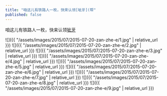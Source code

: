 ```yaml
---
title: "咱这儿有铁路人一枚，快来认领[呲牙](帮"
published: false
---
```

咱这儿有铁路人一枚，快来认领[呲牙](帮忙扩散)



![]({{ "/assets/images/2015/07/2015-07-20-zan-zhe-e/1.jpg" | relative_url }})
![]({{ "/assets/images/2015/07/2015-07-20-zan-zhe-e/2.jpg" | relative_url }})
![]({{ "/assets/images/2015/07/2015-07-20-zan-zhe-e/3.jpg" | relative_url }})
![]({{ "/assets/images/2015/07/2015-07-20-zan-zhe-e/4.jpg" | relative_url }})
![]({{ "/assets/images/2015/07/2015-07-20-zan-zhe-e/5.jpg" | relative_url }})
![]({{ "/assets/images/2015/07/2015-07-20-zan-zhe-e/6.jpg" | relative_url }})
![]({{ "/assets/images/2015/07/2015-07-20-zan-zhe-e/7.jpg" | relative_url }})
![]({{ "/assets/images/2015/07/2015-07-20-zan-zhe-e/8.jpg" | relative_url }})
![]({{ "/assets/images/2015/07/2015-07-20-zan-zhe-e/9.jpg" | relative_url }})

